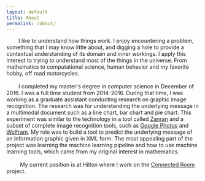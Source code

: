 ```yaml
---
layout: default
title: About
permalink: /about/
---
```


&nbsp;&nbsp;&nbsp;&nbsp;&nbsp;&nbsp;&nbsp;&nbsp;I like to understand how things work.
I enjoy encountering a problem, something that I may know little about, and digging a hole 
to provide a contextual understanding of its domain and inner workings. I apply this interest 
to trying to understand most of the things in the universe. From mathematics to computational 
science, human behavior and my favorite hobby, off road motorcycles.<br>
<br>
&nbsp;&nbsp;&nbsp;&nbsp;&nbsp;&nbsp;&nbsp;&nbsp;I completed my master's degree in computer science 
in December of 2016. I was a full time student from 2014-2016. During that time, I was working as 
a graduate assistant conducting research on graphic image recognition. The research was for understanding 
the underlying message in a multimodal document such as a line chart, bar chart and pie chart. 
This experiment was similar to the technology in a tool called [Zanran](http://www.zanran.com/) 
and a subset of complete image recognition tools, such as [Google Photos](https://www.google.com/photos/about/) 
and [Wolfram](https://www.imageidentify.com/). My role was to build a tool to predict the underlying 
message of an information graphic given in XML form. The most appealing part of the project was learning 
the machine learning pipeline and how to use machine learning tools, which came from my original interest 
in mathematics.<br>
<br>
&nbsp;&nbsp;&nbsp;&nbsp;&nbsp;&nbsp;&nbsp;&nbsp; My current position is at Hilton where I work on the 
[Connected Room](https://stories.hilton.com/releases/hilton-introduces-confirmed-connecting-rooms) project.
